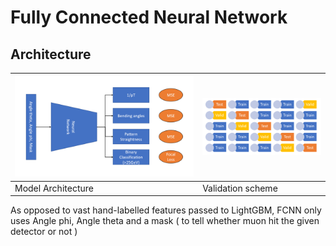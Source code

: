 # Fully Connected Neural Network

## Architecture
![Architecture](https://github.com/PRATEEKKUMARAGNIHOTRI/CMS-trigger/blob/master/images/FCNN%20architecture.PNG) | ![Validation](https://github.com/PRATEEKKUMARAGNIHOTRI/CMS-trigger/blob/master/images/validation-scheme-1.png)
--- | --- 
Model Architecture | Validation scheme

As opposed to vast hand-labelled features passed to LightGBM, FCNN only uses Angle phi, Angle theta and a mask ( to tell whether muon hit the given detector or not )
